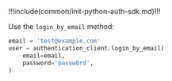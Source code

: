 !!!include(common/init-python-auth-sdk.md)!!!

Use the `login_by_email` method:

```python
email = 'test@example.com'
user = authentication_client.login_by_email(
    email=email,
    password='passw0rd',
)
```
